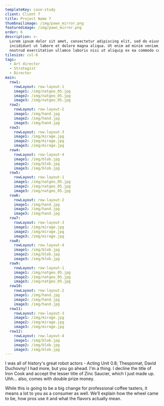 ```yaml
---
templateKey: case-study
client: Client 7
title: Project Name 7
thumbnailimage: /img/pawn_mirror.png
featuredimage: /img/pawn_mirror.png
order: 6
description: >-
  Lorem ipsum dolor sit amet, consectetur adipiscing elit, sed do eiusmod tempor
  incididunt ut labore et dolore magna aliqua. Ut enim ad minim veniam, quis
  nostrud exercitation ullamco laboris nisi ut aliquip ex ea commodo consequat.
tilesize: col-6
tags:
  - Art director
  - Strategist
  - Director
main:
  row1:
    rowLayout: row-layout-1
    image1: /img/natgeo_05.jpg
    image2: /img/natgeo_05.jpg
    image3: /img/natgeo_05.jpg
  row2:
    rowLayout: row-layout-2
    image1: /img/hand.jpg
    image2: /img/hand.jpg
    image3: /img/hand.jpg
  row3:
    rowLayout: row-layout-3
    image1: /img/mirage.jpg
    image2: /img/mirage.jpg
    image3: /img/mirage.jpg
  row4:
    rowLayout: row-layout-4
    image1: /img/blob.jpg
    image2: /img/blob.jpg
    image3: /img/blob.jpg
  row5:
    rowLayout: row-layout-1
    image1: /img/natgeo_05.jpg
    image2: /img/natgeo_05.jpg
    image3: /img/natgeo_05.jpg
  row6:
    rowLayout: row-layout-2
    image1: /img/hand.jpg
    image2: /img/hand.jpg
    image3: /img/hand.jpg
  row7:
    rowLayout: row-layout-3
    image1: /img/mirage.jpg
    image2: /img/mirage.jpg
    image3: /img/mirage.jpg
  row8:
    rowLayout: row-layout-4
    image1: /img/blob.jpg
    image2: /img/blob.jpg
    image3: /img/blob.jpg
  row9:
    rowLayout: row-layout-1
    image1: /img/natgeo_05.jpg
    image2: /img/natgeo_05.jpg
    image3: /img/natgeo_05.jpg
  row10:
    rowLayout: row-layout-2
    image1: /img/hand.jpg
    image2: /img/hand.jpg
    image3: /img/hand.jpg
  row11:
    rowLayout: row-layout-3
    image1: /img/mirage.jpg
    image2: /img/mirage.jpg
    image3: /img/mirage.jpg
  row12:
    rowLayout: row-layout-4
    image1: /img/blob.jpg
    image2: /img/blob.jpg
    image3: /img/blob.jpg  
---
```

I was all of history's great robot actors - Acting Unit 0.8; Thespomat; David Duchovny! I had more, but you go ahead. I'm a thing. I decline the title of Iron Cook and accept the lesser title of Zinc Saucier, which I just made up. Uhh… also, comes with double prize money.

While this is going to be a big change for professional coffee tasters, it means a lot to you as a consumer as well. We’ll explain how the wheel came to be, how pros use it and what the flavors actually mean.
